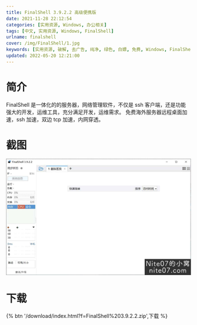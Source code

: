 ```yaml
---
title: FinalShell 3.9.2.2 高级便携版
date: 2021-11-28 22:12:54
categories: [实用资源, Windows, 办公相关]
tags: [中文, 实用资源, Windows, FinalShell]
urlname: finalshell
cover: /img/FinalShell/1.jpg
keywords: [实用资源, 破解, 去广告, 纯净, 绿色, 白嫖, 免费, Windows, FinalShell]
updated: 2022-05-20 12:21:00
---
```


# 简介

FinalShell 是一体化的的服务器，网络管理软件，不仅是 ssh 客户端，还是功能强大的开发，运维工具，充分满足开发，运维需求。 免费海外服务器远程桌面加速，ssh 加速，双边 tcp 加速，内网穿透。

# 截图

![](/img/FinalShell/2.jpg)

# 下载

{% btn '/download/index.html?f=FinalShell%203.9.2.2.zip',下载 %}
